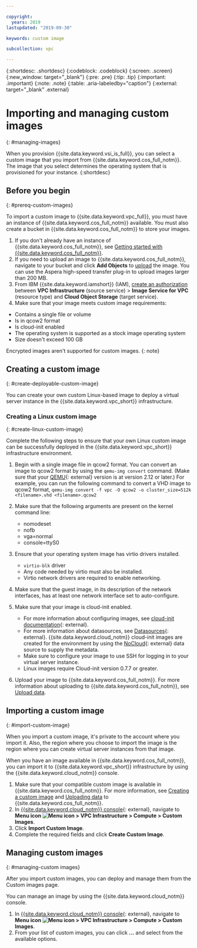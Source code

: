 ```yaml
---

copyright:
  years: 2019
lastupdated: "2019-09-30"

keywords: custom image

subcollection: vpc

---
```


{:shortdesc: .shortdesc}
{:codeblock: .codeblock}
{:screen: .screen}
{:new_window: target="_blank"}
{:pre: .pre}
{:tip: .tip}
{:important: .important}
{:note: .note}
{:table: .aria-labeledby="caption"}
{:external: target="_blank" .external}

# Importing and managing custom images
{: #managing-images}

When you provision {{site.data.keyword.vsi_is_full}}, you can select a custom image that you import from {{site.data.keyword.cos_full_notm}}. The image that you select determines the operating system that is provisioned for your instance. 
{:shortdesc}

## Before you begin
{: #prereq-custom-images}

To import a custom image to {{site.data.keyword.vpc_full}}, you must have an instance of {{site.data.keyword.cos_full_notm}} available. You must also create a bucket in {{site.data.keyword.cos_full_notm}} to store your images. 

1. If you don't already have an instance of {{site.data.keyword.cos_full_notm}}, see [Getting started with {{site.data.keyword.cos_full_notm}}](/docs/services/cloud-object-storage?topic=cloud-object-storage-getting-started).
2. If you need to upload an image to {{site.data.keyword.cos_full_notm}}, navigate to your bucket and click **Add Objects** to 
[upload](/docs/services/cloud-object-storage?topic=cloud-object-storage-upload) the image. You can use the Aspera high-speed transfer plug-in to upload images larger than 200 MB.
3. From IBM {{site.data.keyword.iamshort}} (IAM), [create an authorization](/docs/iam?topic=iam-serviceauth#serviceauth) between **VPC Infrastructure** (source service) > **Image Service for VPC** (resource type) and **Cloud Object Storage** (target service).
4. Make sure that your image meets custom image requirements:
  - Contains a single file or volume 
  - Is in qcow2 format
  - Is cloud-init enabled
  - The operating system is supported as a stock image operating system
  - Size doesn't exceed 100 GB

Encrypted images aren't supported for custom images.
{: note}

## Creating a custom image 
{: #create-deployable-custom-image}

You can create your own custom Linux-based image to deploy a virtual server instance in the {{site.data.keyword.vpc_short}} infrastructure. 

### Creating a Linux custom image
{: #create-linux-custom-image}

Complete the following steps to ensure that your own Linux custom image can be successfully deployed in the {{site.data.keyword.vpc_short}} infrastructure environment.

1. Begin with a single image file in qcow2 format. You can convert an image to qcow2 format by using the `qemu-img convert` command. (Make sure that your [QEMU](https://www.qemu.org/){: external} version is at version 2.12 or later.) For example, you can run the following command to convert a VHD image to qcow2 format, `qemu-img convert -f vpc -O qcow2 -o cluster_size=512k <filename>.vhd <filename>.qcow2`

2. Make sure that the following arguments are present on the kernel command line:
    * nomodeset
    * nofb
    * vga=normal
    * console=ttyS0
    
3. Ensure that your operating system image has virtio drivers installed.
    * `virtio-blk` driver
    * Any code needed by virtio must also be installed.
    * Virtio network drivers are required to enable networking.
    
4. Make sure that the guest image, in its description of the network interfaces, has at least one network interface set to auto-configure.    
        
5. Make sure that your image is cloud-init enabled. 

    * For more information about configuring images, see
[cloud-init documentation](https://cloudinit.readthedocs.io/en/latest/){: external}.
    * For more information about datasources, see [Datasources](http://cloudinit.readthedocs.io/en/latest/topics/datasources.html){: external}. {{site.data.keyword.cloud_notm}} cloud-init images are created for the
environment by using the [NoCloud](https://cloudinit.readthedocs.io/en/latest/topics/datasources/nocloud.html){: external} data source to supply the metadata.
    * Make sure to configure your image to use SSH for logging in to your virtual server instance.
    * Linux images require Cloud-init version 0.7.7 or greater.
    
6. Upload your image to {{site.data.keyword.cos_full_notm}}. For more information about uploading to {{site.data.keyword.cos_full_notm}}, see [Upload data](/docs/services/cloud-object-storage?topic=cloud-object-storage-upload).    

## Importing a custom image
{: #import-custom-image}

When you import a custom image, it's private to the account where you import it. Also, the region where you choose to import the image is the region where you can create virtual server instances from that image.  

When you have an image available in {{site.data.keyword.cos_full_notm}}, you can import it to {{site.data.keyword.vpc_short}} infrastructure by using the {{site.data.keyword.cloud_notm}} console.

1. Make sure that your compatible custom image is available in {{site.data.keyword.cos_full_notm}}. For more information, see [Creating a custom image](/docs/vpc?topic=vpc-managing-images#create-deployable-custom-image) and [Uploading data](/docs/services/cloud-object-storage?topic=cloud-object-storage-upload) to {{site.data.keyword.cos_full_notm}}.
2. In [{{site.data.keyword.cloud_notm}} console](https://console.cloud.ibm.com/vpc){: external}, 
navigate to **Menu icon ![Menu icon](../icons/icon_hamburger.svg) > VPC Infrastructure > Compute > Custom Images**.
3. Click **Import Custom Image**. 
4. Complete the required fields and click **Create Custom Image**.

## Managing custom images
{: #managing-custom images}

After you import custom images, you can deploy and manage them from the Custom images page. 

You can manage an image by using the {{site.data.keyword.cloud_notm}} console.
1. In [{{site.data.keyword.cloud_notm}} console](https://console.cloud.ibm.com/vpc){: external}, 
navigate to **Menu icon ![Menu icon](../icons/icon_hamburger.svg) > VPC Infrastructure > Compute > Custom Images**.
2. From your list of custom images, you can click **...** and select from the available options. 
